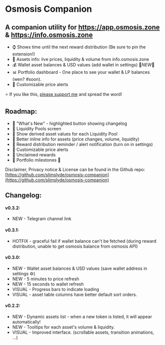 # Osmosis Companion

## A companion utility for https://app.osmosis.zone & https://info.osmosis.zone

- ⌚ Shows time until the next reward distribution (Be sure to pin the extension!)
- 🧪 Assets info: live prices, liquidity & volume from info.osmosis.zone
- 💰 Wallet asset balances & USD values (add wallet in settings) 🚨*NEW*🚨
- 📊 Portfolio dashboard - One place to see your wallet & LP balances (wen? #soon).
- 🔔 Customizable price alerts

⭐ If you like this, [please support me](https://app.starname.me/profile/jason) and spread the word!


## Roadmap:
- 📌 "What's New" - highlighted button showing changelog
- 📌 Liquidity Pools screen
- 📌 Show derived asset values for each Liquidity Pool
- 📌 Better inline info for assets (price changes, volume, liquidity)
- 📌 Reward distribution reminder / alert notification (turn on in settings)
- 📌 Customizable price alerts
- 📌 Unclaimed rewards
- 📌 Portfolio milestones 🎉

Disclaimer, Privacy notice & License can be found in the Github repo:
[https://github.com/slimslyde/osmosis-companion](https://github.com/slimslyde/osmosis-companion)


## Changelog:

#### v0.3.2:
- NEW - Telegram channel link

#### v0.3.1:
- HOTFIX - graceful fail if wallet balance can't be fetched (during reward distribution, unable to get osmosis balance from osmosis API)

#### v0.3.0:
- NEW - Wallet asset balances & USD values (save wallet address in settings ⚙)
- NEW - 5 minutes to price refresh
- NEW - 15 seconds to wallet refresh
- VISUAL - Progress bars to indicate loading
- VISUAL - asset table columns have better default sort orders.

#### v0.2.2:
- NEW - Dynamic assets list - when a new token is listed, it will appear automatically!
- NEW - Tooltips for each asset's volume & liquidity.
- VISUAL - Improved interface. (scrollable assets, transition animations, ...)
